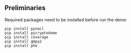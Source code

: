 ## Preliminaries
Required packages need to be installed before run the demo

    pip install pynacl
    pip install pycryptodome
    pip install coverage
    pip install gmpy2
    pip install phe